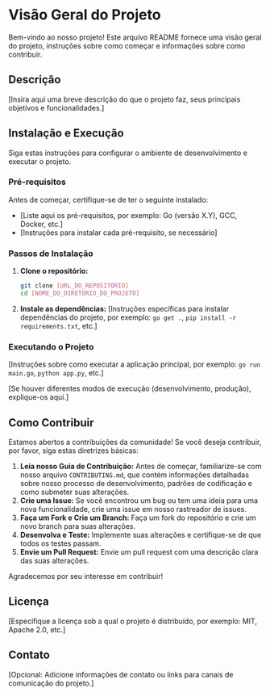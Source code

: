 # Visão Geral do Projeto

Bem-vindo ao nosso projeto! Este arquivo README fornece uma visão geral do projeto, instruções sobre como começar e informações sobre como contribuir.

## Descrição

[Insira aqui uma breve descrição do que o projeto faz, seus principais objetivos e funcionalidades.]

## Instalação e Execução

Siga estas instruções para configurar o ambiente de desenvolvimento e executar o projeto.

### Pré-requisitos

Antes de começar, certifique-se de ter o seguinte instalado:

- [Liste aqui os pré-requisitos, por exemplo: Go (versão X.Y), GCC, Docker, etc.]
- [Instruções para instalar cada pré-requisito, se necessário]

### Passos de Instalação

1. **Clone o repositório:**
   ```bash
   git clone [URL_DO_REPOSITORIO]
   cd [NOME_DO_DIRETORIO_DO_PROJETO]
   ```

2. **Instale as dependências:**
   [Instruções específicas para instalar dependências do projeto, por exemplo: `go get .`, `pip install -r requirements.txt`, etc.]

### Executando o Projeto

[Instruções sobre como executar a aplicação principal, por exemplo: `go run main.go`, `python app.py`, etc.]

[Se houver diferentes modos de execução (desenvolvimento, produção), explique-os aqui.]

## Como Contribuir

Estamos abertos a contribuições da comunidade! Se você deseja contribuir, por favor, siga estas diretrizes básicas:

1. **Leia nosso Guia de Contribuição:** Antes de começar, familiarize-se com nosso arquivo `CONTRIBUTING.md`, que contém informações detalhadas sobre nosso processo de desenvolvimento, padrões de codificação e como submeter suas alterações.
2. **Crie uma Issue:** Se você encontrou um bug ou tem uma ideia para uma nova funcionalidade, crie uma issue em nosso rastreador de issues.
3. **Faça um Fork e Crie um Branch:** Faça um fork do repositório e crie um novo branch para suas alterações.
4. **Desenvolva e Teste:** Implemente suas alterações e certifique-se de que todos os testes passam.
5. **Envie um Pull Request:** Envie um pull request com uma descrição clara das suas alterações.

Agradecemos por seu interesse em contribuir!

## Licença

[Especifique a licença sob a qual o projeto é distribuído, por exemplo: MIT, Apache 2.0, etc.]

## Contato

[Opcional: Adicione informações de contato ou links para canais de comunicação do projeto.]
